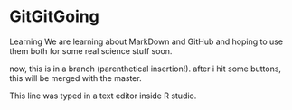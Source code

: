 # GitGitGoing
Learning
We are learning about MarkDown and GitHub and hoping to use them both for some real science stuff soon. 

now, this is in a branch (parenthetical insertion!). after i hit some buttons, this will be merged with the master. 

This line was typed in a text editor inside R studio. 